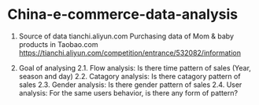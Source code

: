 # China-e-commerce-data-analysis

1. Source of data
tianchi.aliyun.com
Purchasing data of Mom & baby products in Taobao.com
https://tianchi.aliyun.com/competition/entrance/532082/information

2. Goal of analysing
2.1. Flow analysis: Is there time pattern of sales (Year, season and day)
2.2. Catagory analysis: Is there catagory pattern of sales
2.3. Gender analysis: Is there gender pattern of sales
2.4. User analysis: For the same users behavior, is there any form of pattern?
